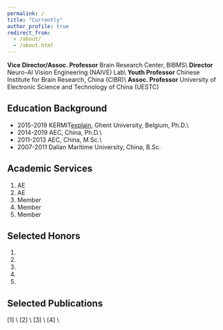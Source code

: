 ```yaml
---
permalink: /
title: "Currently"
author_profile: true
redirect_from: 
  - /about/
  - /about.html
---
```


**Vice Director/Assoc. Professor** Brain Research Center, BIBMS\\
**Director**                       Neuro-AI Vision Engineering (NAIVE) Lab\\
**Youth Professor**                Chinese Institute for Brain Research, China (CIBR)\\
**Assoc. Professor**               University of Electronic Science and Technology of China (UESTC)



Education Background
-
* 2015-2019   KERMIT[explain](https://kermit.ugent.be/ "KERMIT"), Ghent University, Belgium, Ph.D.\\
* 2014-2019   AEC, China, Ph.D.\\
* 2011-2013   AEC, China, M.Sc.\\
* 2007-2011   Dalian Maritime University, China, B.Sc.



Academic Services
-
1. AE
2. AE
3. Member
4. Member
5. Member


Selected Honors
-
1. 
2. 
3. 
4. 
5. 


Selected Publications
-
[1] \\
[2] \\
[3] \\
[4] \\
